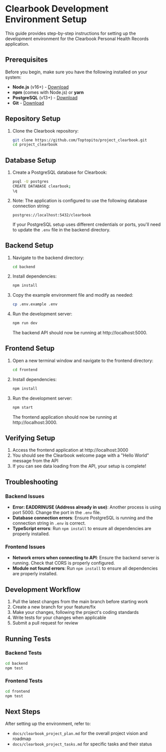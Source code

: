 # Clearbook Development Environment Setup

This guide provides step-by-step instructions for setting up the development environment for the Clearbook Personal Health Records application.

## Prerequisites

Before you begin, make sure you have the following installed on your system:

- **Node.js** (v16+) - [Download](https://nodejs.org/)
- **npm** (comes with Node.js) or **yarn**
- **PostgreSQL** (v13+) - [Download](https://www.postgresql.org/download/)
- **Git** - [Download](https://git-scm.com/downloads)

## Repository Setup

1. Clone the Clearbook repository:
   ```bash
   git clone https://github.com/Toptopito/project_clearbook.git
   cd project_clearbook
   ```

## Database Setup

1. Create a PostgreSQL database for Clearbook:
   ```bash
   psql -U postgres
   CREATE DATABASE clearbook;
   \q
   ```

2. Note: The application is configured to use the following database connection string:
   ```
   postgres://localhost:5432/clearbook
   ```
   
   If your PostgreSQL setup uses different credentials or ports, you'll need to update the `.env` file in the backend directory.

## Backend Setup

1. Navigate to the backend directory:
   ```bash
   cd backend
   ```

2. Install dependencies:
   ```bash
   npm install
   ```

3. Copy the example environment file and modify as needed:
   ```bash
   cp .env.example .env
   ```

4. Run the development server:
   ```bash
   npm run dev
   ```
   
   The backend API should now be running at http://localhost:5000.

## Frontend Setup

1. Open a new terminal window and navigate to the frontend directory:
   ```bash
   cd frontend
   ```

2. Install dependencies:
   ```bash
   npm install
   ```

3. Run the development server:
   ```bash
   npm start
   ```
   
   The frontend application should now be running at http://localhost:3000.

## Verifying Setup

1. Access the frontend application at http://localhost:3000
2. You should see the Clearbook welcome page with a "Hello World" message from the API
3. If you can see data loading from the API, your setup is complete!

## Troubleshooting

### Backend Issues

- **Error: EADDRINUSE (Address already in use)**: Another process is using port 5000. Change the port in the `.env` file.
- **Database connection errors**: Ensure PostgreSQL is running and the connection string in `.env` is correct.
- **TypeScript errors**: Run `npm install` to ensure all dependencies are properly installed.

### Frontend Issues

- **Network errors when connecting to API**: Ensure the backend server is running. Check that CORS is properly configured.
- **Module not found errors**: Run `npm install` to ensure all dependencies are properly installed.

## Development Workflow

1. Pull the latest changes from the main branch before starting work
2. Create a new branch for your feature/fix
3. Make your changes, following the project's coding standards
4. Write tests for your changes when applicable
5. Submit a pull request for review

## Running Tests

### Backend Tests

```bash
cd backend
npm test
```

### Frontend Tests

```bash
cd frontend
npm test
```

## Next Steps

After setting up the environment, refer to:
- `docs/clearbook_project_plan.md` for the overall project vision and roadmap
- `docs/clearbook_project_tasks.md` for specific tasks and their status

